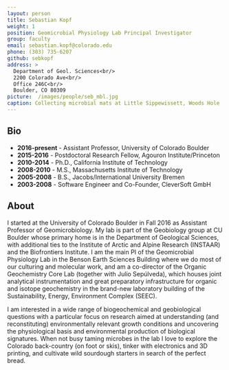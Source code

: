 ```yaml
---
layout: person
title: Sebastian Kopf
weight: 1
position: Geomicrobial Physiology Lab Principal Investigator
group: faculty
email: sebastian.kopf@colorado.edu
phone: (303) 735-6207
github: sebkopf
address: >
  Department of Geol. Sciences<br/>
  2200 Colorado Ave<br/>
  Office 246C<br/>
  Boulder, CO 80309
picture:  /images/people/seb_mbl.jpg
caption: Collecting microbial mats at Little Sippewissett, Woods Hole
---
```


## Bio

- **2016-present** - Assistant Professor, University of Colorado Boulder
- **2015-2016** - Postdoctoral Research Fellow, Agouron Institute/Princeton
- **2010-2014** - Ph.D., California Institute of Technology
- **2008-2010** - M.S., Massachusetts Institute of Technology
- **2005-2008** - B.S., Jacobs/International University Bremen
- **2003-2008** - Software Engineer and Co-Founder, CleverSoft GmbH

## About

I started at the University of Colorado Boulder in Fall 2016 as Assistant Professor of Geomicrobiology. My lab is part of the Geobiology group at CU Boulder whose primary home is in the Department of Geological Sciences, with additional ties to the Institute of Arctic and Alpine Research (INSTAAR) and the Biofrontiers Institute. I am the main PI of the Geomicrobial Physiology Lab in the Benson Earth Sciences Building where we do most of our culturing and molecular work, and am a co-director of the Organic Geochemistry Core Lab (together with Julio Sepúlveda), which houses joint analytical instrumentation and great preparatory infrastructure for organic and isotope geochemistry in the brand-new laboratory building of the Sustainability, Energy, Environment Complex (SEEC).

I am interested in a wide range of biogeochemical and geobiological questions with a particular focus on research aimed at understanding (and reconstituting) environmentally relevant growth conditions and uncovering the physiological basis and environmental production of biological signatures. When not busy taming microbes in the lab I love to explore the Colorado back-country (on foot or skis), tinker with electronics and 3D printing, and cultivate wild sourdough starters in search of the perfect bread.
